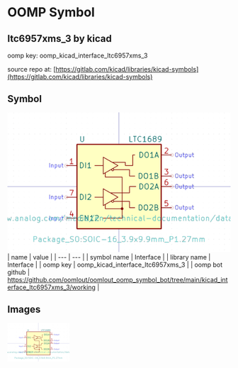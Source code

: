 # OOMP Symbol  
## ltc6957xms_3  by kicad  
  
oomp key: oomp_kicad_interface_ltc6957xms_3  
  
source repo at: [https://gitlab.com/kicad/libraries/kicad-symbols](https://gitlab.com/kicad/libraries/kicad-symbols)  
## Symbol  
  
[![working.png](working_600.png)](working.png)  
| name | value | 
| --- | --- | 
| symbol name | Interface | 
| library name | Interface | 
| oomp key | oomp_kicad_interface_ltc6957xms_3 | 
| oomp bot github | https://github.com/oomlout/oomlout_oomp_symbol_bot/tree/main/kicad_interface_ltc6957xms_3/working | 
## Images  
  
[![working.png](working_140.png)](working.png)  

